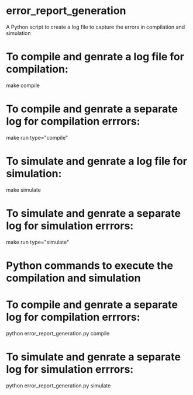 # error_report_generation
A Python script to create a log file to capture the errors in compilation and simulation

# To compile and genrate a log file for compilation:
make compile

# To compile and genrate a separate log for compilation errrors:
make run type="compile"

# To simulate and genrate a log file for simulation:
make simulate

# To simulate and genrate a separate log for simulation errrors:
make run type="simulate"

# Python commands to execute the compilation and simulation
# To compile and genrate a separate log for compilation errrors:
python error_report_generation.py compile

# To simulate and genrate a separate log for simulation errrors:
python error_report_generation.py simulate

